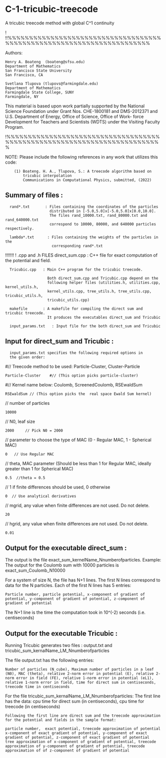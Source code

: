 # C-1-tricubic-treecode
A tricubic treecode method with global C^1 continuity

!
!!%%%%%%%%%%%%%%%%%%%%%%%%%%%%%%%%%%%%%%%%%%%%%%%%%%%%%%%%%%%%%%%%%%%%%%

  Authors:

  	Henry A. Boateng  (boateng@sfsu.edu) 
  	Department of Mathematics
  	San Francisco State University
  	San Francisco, CA
     
  	Svetlana Tlupova (tlupovs@farmingdale.edu)
  	Department of Mathematics
  	Farmingdale State College, SUNY
  	Farmingdale, NY
  
  This material is based upon work partially supported by the 
  National Science Foundation under Grant Nos. CHE-1800181 and DMS-2012371
  and U.S. Department of Energy, Office of Science, Office of Work- force 
  Development for Teachers and Scientists (WDTS) under the Visiting Faculty Program.
  
!%%%%%%%%%%%%%%%%%%%%%%%%%%%%%%%%%%%%%%%%%%%%%%%%%%%%%%%%%%%%%%%%%%%%%%%%%


   NOTE: Please include the following references in any work that
         utilizes this code:
		 
        (1) Boateng. H. A., Tlupova, S.: A treecode algorithm based on 
            tricubic interpolation
            Communications in Computational Physics, submitted, (2022)  
		 

Summary of files :
------------------

      rand*.txt       : Files containing the coordinates of the particles
                        distributed in [-5.0,5.0]x[-5.0,5.0]x[0.0,10.0].
                        The files rand_10000.txt, rand_80000.txt and rand_640000.txt
                        correspond to 10000, 80000, and 640000 particles respectively.
                        
      lambda*.txt      : Files containing the weights of the particles in the
                         corresponding rand*.txt
                        
                      

!!!!!!!
! .cpp and .h FILES 
      direct_sum.cpp : C++ file for exact computation of the potential and field. 
      
      Tricubic.cpp   : Main C++ program for the tricubic treecode.
      
                       Both direct_sum.cpp and Tricubic.cpp depend on the 
                       following helper files (utilities.h, utilities.cpp, kernel_utils.h,
                       kernel_utils.cpp, tree_utils.h, tree_utils.cpp, tricubic_utils.h,
                       tricubic_utils.cpp)
      
      makefile       : A makefile for compiling the direct sum and tricubic treecode. 
                       It produces the executables direct_sum and Tricubic

      input_params.txt   : Input file for the both direct_sum and Tricubic


Input for direct_sum and Tricubic :
-----------------------------------

      input_params.txt specifies the following required options in
      the given order:
      
#// Treecode method to be used: Particle-Cluster, Cluster-Particle

	Particle-Cluster    #// (This option picks particle-cluster)
 
#// Kernel name below: Coulomb, ScreenedCoulomb, RSEwaldSum

	RSEwaldSum // (This option picks the  real space Ewald Sum kernel)
 
// number of particles

	10000            
 
// N0, leaf size 

	2000     // Pick N0 = 2000
 
// parameter to choose the type of MAC (0 - Regular MAC, 1 - Spherical MAC)

	0   // Use Regular MAC
 
// theta, MAC parameter (Should be less than 1 for Regular MAC, ideally greater than 1 for Spherical MAC)

	0.5  //theta = 0.5
 
// 1 if finite differences should be used, 0 otherwise

	0  // Use analytical derivatives
 
// mgrid, any value when finite differences are not used. Do not delete.

	20
 
// hgrid, any value when finite differences are not used. Do not delete.

	0.01

Output for the executable direct_sum :
-------------------------------------

The output is the file exact_sum_kernelName_Nnumberofparticles. 
Example: The output for the Coulomb sum with 10000 particles is exact_sum_Coulomb_N10000

For a system of size N, the file has N+1 lines. The first N lines correspond to data for
the N particles. Each of the first N lines has 5 entries:

	Particle number, particle potential, x-component of gradient of potential, y-component of gradient of potential, z-component of gradient of potential
   
The N+1 line is the time the computation took in 10^(-2) seconds (i.e. centiseconds)


Output for the executable Tricubic  :
-----------------------------------

Running Tricubic generates two files : output.txt and tricubic_sum_kernalName_LM_Nnumberofparticles

The file output.txt has the following entries:

	Number of particles (N_cube), Maximum number of particles in a leaf (N0), MAC (theta), relative 2-norm error in potential (E), relative 2-norm error in field (FE), relative 1-norm error in potential (eL1), relative 1-norm error in field, time for direct sum in centiseconds, treecode time in centiseconds

For the file tricubic_sum_kernalName_LM_Nnumberofparticles:
    The first line has the data:
    cpu time for direct sum (in centiseconds), cpu time for treecode (in centiseconds)
    
    Following the first line are direct sum and the treecode approximation for the potential and fields in the sample format:
    
    particle number,  exact potential, treecode approximation of potential
    x-component of exact gradient of potential, y-component of exact gradient of potential, z-component of exact gradient of potential
    tree approximation of x-component of gradient of potential, treecode approximation of y-component of gradient of potential, treecode approximation of of z-component of gradient of potential


